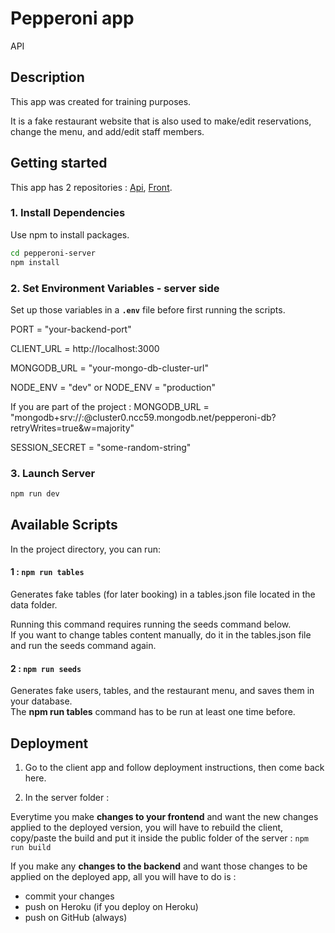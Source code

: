 # Pepperoni app
API

## Description
This app was created for training purposes.

It is a fake restaurant website that is also used to make/edit reservations, change the menu, and add/edit staff members.


## Getting started
This app has 2 repositories : [Api](https://github.com/abwashere/pepperoni-server),
[Front](https://github.com/abwashere/pepperoni-client).


### 1. Install Dependencies

Use npm to install packages.
```bash
cd pepperoni-server
npm install
```

### 2. Set Environment Variables - server side

Set up those variables in a **`.env`** file before first running the scripts.

PORT = "your-backend-port"

CLIENT_URL = http://localhost:3000

MONGODB_URL = "your-mongo-db-cluster-url" 

NODE_ENV = "dev" 
or 
NODE_ENV = "production" 

If you are part of the project : MONGODB_URL = "mongodb+srv://<username>:<password>@cluster0.ncc59.mongodb.net/pepperoni-db?retryWrites=true&w=majority"

SESSION_SECRET = "some-random-string"

### 3. Launch Server

```bash
npm run dev
```

## Available Scripts

In the project directory, you can run:

#### 1 : `npm run tables`

Generates fake tables (for later booking) in a tables.json file located in the data folder.

Running this command requires running the seeds command below.\
If you want to change tables content manually, do it in the tables.json file and run the seeds command again.

#### 2 : `npm run seeds`

Generates fake users, tables, and the restaurant menu, and saves them in your database.\
The **npm run tables** command has to be run at least one time before.

## Deployment

1. Go to the client app and follow deployment instructions, then come back here.

2. In the server folder : 

Everytime you make **changes to your frontend** and want the new changes applied to the deployed version, you will have to rebuild the client, copy/paste the build and put it inside the public folder of the server : `npm run build`

If you make any **changes to the backend** and want those changes to be applied on the deployed app, all you will have to do is :

- commit your changes
- push on Heroku (if you deploy on Heroku)
- push on GitHub (always)
